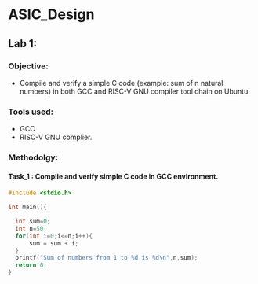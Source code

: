 # ASIC_Design
## Lab 1:
### Objective:
  - Compile and verify a simple C code (example: sum of n natural numbers) in both GCC and RISC-V GNU compiler tool chain on Ubuntu.
### Tools used:
  - GCC
  - RISC-V GNU complier.
### Methodolgy:
  #### Task_1 : Complie and verify simple C code in GCC environment.
  ```c
#include <stdio.h>

int main(){

	int sum=0;
	int n=50;
	for(int i=0;i<=n;i++){
		sum = sum + i;
	}
	printf("Sum of numbers from 1 to %d is %d\n",n,sum);
	return 0;
}

  
